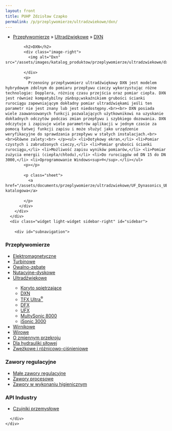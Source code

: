 ```yaml
---
layout: front
title: PUHP Zdzisław Czapko
permalink: /p/przeplywomierze/ultradzwiekowe/dxn/
---
```


<div id="content">
  <div class="wrapper-with-color-background">
    <div class="content-area-blog blog-background-sidebar-right">
      <div class="mainarea-left" id="mainarea">
        <div class="blogpost-blog3">
          <div class="post-content">
            <ul class="meta">
<li>
<a href="/p/przeplywomierze">Przepływomierze</a>
»
<a href="/p/przeplywomierze/ultradzwiekowe">Ultradźwiękowe</a>
»
<a href="/p/przeplywomierze/ultradzwiekowe/dxn">DXN</a>
</li>
</ul>

            <h2>DXN</h2>
            <div class="image-right">
              <img alt="Dxn" src="/assets/images/katalog_produktow/przeplywomierze/ultradzwiekowe/dxn.jpg">

            </div>
            <p>
              Przenośny przepływomierz ultradźwiękowy DXN jest modelem hybrydowym zdolnym do pomiaru przepływu cieczy wykorzystując różne technologie: Dopplera, różnicę czasu przejścia oraz pomiar ciepła. DXN jest również kompatybilny z&nbsp;wskaźnikiem grubości ścianki rurociągu zapewniającym dokładny pomiar ultradźwiękami jeśli ten parametr nie jest znany lub jest niedostępny.<br><br> DXN posiada wiele zaawansowanych funkcji pozwalających użytkownikowi na uzyskanie dokładnych odczytów podczas zmian przepływu i szybkiego dozowania. DXN odczytuje i zapisuje wiele parametrów aplikacji w jednym czasie za pomocą łatwej funkcji zapisu i może służyć jako urządzenie weryfikacyjne do sprawdzania przepływu w stałych instalacjach.<br><br>Główne zalety:<br> </p><ul> <li>Dotykowy ekran,</li> <li>Pomiar czystych i zabrudzonych cieczy,</li> <li>Pomiar grubości ścianki rurociągu,</li> <li>Możliwość zapisu wyników pomiarów,</li> <li>Pomiar zużycia energii (ciepła/chłodu),</li> <li>Do rurociągów od DN 15 do DN 3000,</li> <li>Oprogramowanie Windows<sup>®</sup>.</li></ul>
            <p></p>
            
            <p class="sheet">
              <a href="/assets/documents/przeplywomierze/ultradzwiekowe/UF_Dynasonics_UB_10_0635_pl.pdf">Karta katalogowa</a>

            </p>
          </div>
        </div>
      </div>
      <div class="widget light-widget sidebar-right" id="sidebar">
        
        <div id="subnavigation">
<h3>Przepływomierze</h3>
<ul class="subcategories">
<li class="category"><a href="/p/przeplywomierze/elektromagnetyczne">Elektromagnetyczne</a></li>
<li class="category"><a href="/p/przeplywomierze/turbinowe">Turbinowe</a></li>
<li class="category"><a href="/p/przeplywomierze/owalno-zebate">Owalno-zębate</a></li>
<li class="category"><a href="/p/przeplywomierze/nutacyjne-dyskowe">Nutacyjne-dyskowe</a></li>
<li class="category"><a href="/p/przeplywomierze/ultradzwiekowe">Ultradźwiękowe</a></li>
<div class="light-widget">
<ul class="products">
<li class="product"><a href="/p/przeplywomierze/ultradzwiekowe/koryto-spietrzajace">Koryto spiętrzające </a></li>
<li class="product"><a href="/p/przeplywomierze/ultradzwiekowe/dxn">DXN</a></li>
<li class="product"><a href="/p/przeplywomierze/ultradzwiekowe/tfx-ultra-sup-sup">TFX Ultra<sup>®</sup></a></li>
<li class="product"><a href="/p/przeplywomierze/ultradzwiekowe/dfx">DFX</a></li>
<li class="product"><a href="/p/przeplywomierze/ultradzwiekowe/ufx">UFX</a></li>
<li class="product"><a href="/p/przeplywomierze/ultradzwiekowe/multysonic-8000">MultySonic 8000</a></li>
<li class="product"><a href="/p/przeplywomierze/ultradzwiekowe/isonic-3000">iSonic 3000</a></li>
</ul>
</div>
<li class="category"><a href="/p/przeplywomierze/wirnikowe">Wirnikowe</a></li>
<li class="category"><a href="/p/przeplywomierze/wirowe">Wirowe</a></li>
<li class="category"><a href="/p/przeplywomierze/o-zmiennym-przekroju">O zmiennym przekroju</a></li>
<li class="category"><a href="/p/przeplywomierze/dla-hydrauliki-silowej">Dla hydrauliki siłowej</a></li>
<li class="category"><a href="/p/przeplywomierze/zwezkowe-i-roznicowo-cisnieniowe">Zwężkowe i różnicowo-ciśnieniowe</a></li>
</ul>
<h3>Zawory regulacyjne</h3>
<ul class="subcategories">
<li class="category"><a href="/p/zawory-regulacyjne/male-zawory-regulacyjne">Małe zawory regulacyjne</a></li>
<li class="category"><a href="/p/zawory-regulacyjne/zawory-procesowe">Zawory procesowe</a></li>
<li class="category"><a href="/p/zawory-regulacyjne/zawory-w-wykonaniu-higienicznym">Zawory w wykonaniu higienicznym</a></li>
</ul>
<h3>API Industry</h3>
<ul class="subcategories">
<li class="category"><a href="/p/api-industry/czujniki-przemyslowe">Czujniki przemysłowe</a></li>
</ul>
</div>

      </div>
    </div>
  </div>
</div>